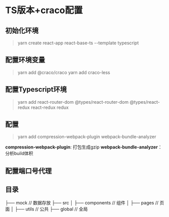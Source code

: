 # TS版本+craco配置

## 初始化环境
> yarn create react-app react-base-ts --template typescript

## 配置环境变量

> yarn add @craco/craco
> yarn add craco-less

## 配置Typescript环境

> yarn add react-router-dom @types/react-router-dom @types/react-redux react-redux redux

## 配置

> yarn add compression-webpack-plugin webpack-bundle-analyzer

**compression-webpack-plugin**: 打包生成gzip
**webpack-bundle-analyzer**： 分析build体积


## 配置端口号代理



## 目录
├── mock // 数据存放
├── src
│ ├── components // 组件
│ ├── pages // 页面
│ ├── utils // 公共
├── global // 全局
